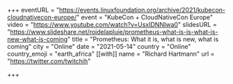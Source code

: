 +++
eventURL = "https://events.linuxfoundation.org/archive/2021/kubecon-cloudnativecon-europe/"
event = "KubeCon + CloudNativeCon Europe"
video = "https://www.youtube.com/watch?v=UsxIDNNIwa0"
slidesURL = "https://www.slideshare.net/roidelapluie/prometheus-what-is-is-what-is-new-what-is-coming"
title = "Prometheus: What it is, what is new, what is coming"
city = "Online"
date = "2021-05-14"
country = "Online"
country_emoji = "earth_africa"
[[with]]
name = "Richard Hartmann"
url = "https://twitter.com/twitchih"

+++

